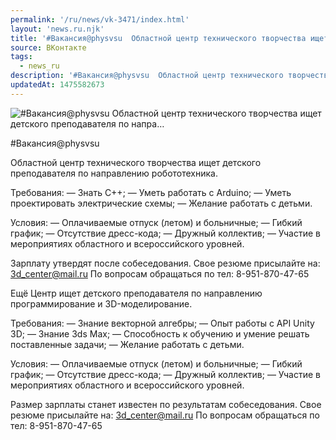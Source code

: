 ```yaml
---
permalink: '/ru/news/vk-3471/index.html'
layout: 'news.ru.njk'
title: '#Вакансия@physvsu  Областной центр технического творчества ищет детского преподавателя по напра…'
source: ВКонтакте
tags:
  - news_ru
description: '#Вакансия@physvsu  Областной центр технического творчества ищет детского преподавателя по напра…'
updatedAt: 1475582673
---
```

![#Вакансия@physvsu  Областной центр технического творчества ищет детского преподавателя по напра…](https://sun9-11.userapi.com/impf/c638428/v638428501/1f6c/BH5WAQl8las.jpg?size=900x600&quality=96&proxy=1&sign=cf74bfb9a4f93231ac02dafef5f025db&c_uniq_tag=lOk9cEl8EtlpTpaVr1HC6HUyuWhme1_gu2mGuuO3cEM&type=album)

#Вакансия@physvsu

Областной центр технического творчества ищет детского преподавателя по направлению робототехника.

Требования:
— Знать С++;
— Уметь работать с Arduino;
— Уметь проектировать электрические схемы;
— Желание работать с детьми.

Условия:
— Оплачиваемые отпуск (летом) и больничные;
— Гибкий график;
— Отсутствие дресс-кода;
— Дружный коллектив;
— Участие в мероприятиях областного и всероссийского уровней.

Зарплату утвердят после собеседования.
Свое резюме присылайте на: 3d_center@mail.ru
По вопросам обращаться по тел: 8-951-870-47-65

Ещё Центр ищет детского преподавателя по направлению программирование и 3D-моделирование.

Требования:
— Знание векторной алгебры;
— Опыт работы с API Unity 3D;
— Знание 3ds Max;
— Способность к обучению и умение решать поставленные задачи;
— Желание работать с детьми.

Условия:
— Оплачиваемые отпуск (летом) и больничные;
— Гибкий график;
— Отсутствие дресс-кода;
— Дружный коллектив;
— Участие в мероприятиях областного и всероссийского уровней.

Размер зарплаты станет известен по результатам собеседования.
Свое резюме присылайте на: 3d_center@mail.ru
По вопросам обращаться по тел: 8-951-870-47-65
